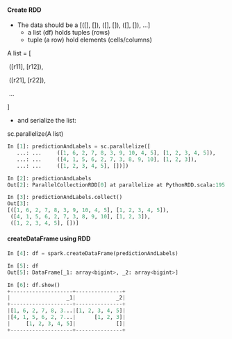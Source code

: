 #### Create RDD

* The data should  be a [([], []), ([], []), ([], []), ...]
  * a list (df) holds tuples (rows)
  * tuple (a row) hold elements (cells/columns)

A list = [

​	([r11], [r12]),

​	([r21], [r22]),

​	...

]

* and serialize the list:

sc.parallelize(A list)

```python
In [1]: predictionAndLabels = sc.parallelize([
   ...: ...     ([1, 6, 2, 7, 8, 3, 9, 10, 4, 5], [1, 2, 3, 4, 5]),
   ...: ...     ([4, 1, 5, 6, 2, 7, 3, 8, 9, 10], [1, 2, 3]),
   ...: ...     ([1, 2, 3, 4, 5], [])])

In [2]: predictionAndLabels
Out[2]: ParallelCollectionRDD[0] at parallelize at PythonRDD.scala:195

In [3]: predictionAndLabels.collect()
Out[3]:
[([1, 6, 2, 7, 8, 3, 9, 10, 4, 5], [1, 2, 3, 4, 5]),
 ([4, 1, 5, 6, 2, 7, 3, 8, 9, 10], [1, 2, 3]),
 ([1, 2, 3, 4, 5], [])]
```



#### createDataFrame using RDD

```python
In [4]: df = spark.createDataFrame(predictionAndLabels)

In [5]: df
Out[5]: DataFrame[_1: array<bigint>, _2: array<bigint>]

In [6]: df.show()
+--------------------+---------------+
|                  _1|             _2|
+--------------------+---------------+
|[1, 6, 2, 7, 8, 3...|[1, 2, 3, 4, 5]|
|[4, 1, 5, 6, 2, 7...|      [1, 2, 3]|
|     [1, 2, 3, 4, 5]|             []|
+--------------------+---------------+
```

